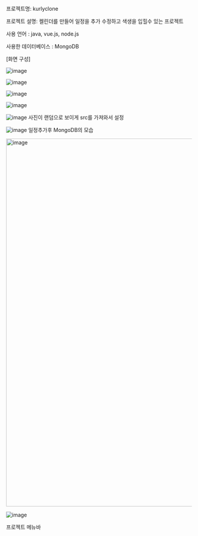 프로젝트명: kurlyclone

프로젝트 설명: 켈린더를 만들어 일정을 추가 수정하고 색생을 입힐수 있는 프로젝트

사용 언어 : java, vue.js, node.js

사용한 데이터베이스 : MongoDB


[화면 구성]

![image](https://github.com/namgyeonghyeon/calendar/assets/129054045/6048926a-ac2c-4341-b3d4-711a58713a8c)

![image](https://github.com/namgyeonghyeon/calendar/assets/129054045/9d223ee4-7157-4d84-b652-c678d585c491)

![image](https://github.com/namgyeonghyeon/calendar/assets/129054045/0a85ebe1-5603-4001-a7b2-06444eb72c91)

![image](https://github.com/namgyeonghyeon/calendar/assets/129054045/8e0332ba-7b27-43cc-b01d-61403bc9a2e7)

![image](https://github.com/namgyeonghyeon/calendar/assets/129054045/046bab8a-7a13-42f2-9462-e5f016b002e6)
사진이 랜덤으로 보이게 src를 가져와서 설정

![image](https://github.com/namgyeonghyeon/calendar/assets/129054045/5e4664d8-cfc4-472d-9b1b-7c831be5b626)
일정추가후 MongoDB의 모습

<img width="995" alt="image" src="https://github.com/namgyeonghyeon/calendar/assets/129054045/bc60ea07-762b-4d7c-8233-c2eeec7cdc15">

![image](https://github.com/namgyeonghyeon/calendar/assets/129054045/17343cb5-efc6-4a5d-8823-df156226024e)

프로젝트 메뉴바 
